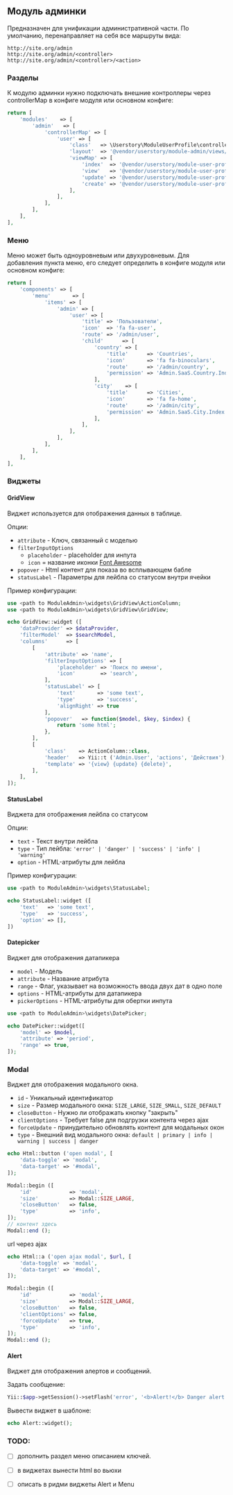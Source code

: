 ## Модуль админки

Предназначен для унификации административной части. По умолчанию, перенаправляет на себя все маршруты вида:
```
http://site.org/admin
http://site.org/admin/<controller>
http://site.org/admin/<controller>/<action>
```

### Разделы
К модулю админки нужно подключать внешние контроллеры через controllerMap в конфиге модуля или основном конфиге:
```php
return [
    'modules'    => [
        'admin'   => [
            'controllerMap' => [
                'user' => [
                    'class'   => \Userstory\ModuleUserProfile\controllers\UserController::class,
                    'layout'  => '@vendor/userstory/module-admin/views/layouts/main',
                    'viewMap' => [
                        'index'  => '@vendor/userstory/module-user-profile/views/user/index',
                        'view'   => '@vendor/userstory/module-user-profile/views/user/view',
                        'update' => '@vendor/userstory/module-user-profile/views/user/update',
                        'create' => '@vendor/userstory/module-user-profile/views/user/create',
                    ],
                ],
            ],
        ],
    ],
],
```

### Меню
Меню может быть одноуровневым или двухуровневым.
Для добавления пункта меню, его следует определить в конфиге модуля или основном конфиге:
```php
return [
    'components' => [
        'menu'       => [
            'items' => [
                'admin' => [
                    'user' => [
                        'title' => 'Пользователи',
                        'icon'  => 'fa fa-user',
                        'route' => '/admin/user',
                        'child'      => [
                            'country' => [
                                'title'      => 'Countries',
                                'icon'       => 'fa fa-binoculars',
                                'route'      => '/admin/country',
                                'permission' => 'Admin.SaaS.Country.Index',
                            ],
                            'city'    => [
                                'title'      => 'Cities',
                                'icon'       => 'fa fa-home',
                                'route'      => '/admin/city',
                                'permission' => 'Admin.SaaS.City.Index',
                            ],
                        ],
                    ],
                ],
            ],
        ],
    ],
],
```



### Виджеты

#### GridView

Виджет используется для отображения данных в таблице.

Опции:
* `attribute` - Ключ, связанный с моделью
* `filterInputOptions`
    * `placeholder` - placeholder для инпута
    * `icon` = название иконки [Font Awesome]
* `popover` - Html контент для показа во всплывающем бабле
* `statusLabel` - Параметры для лейбла со статусом внутри ячейки

Пример конфигурации:
```php
use <path to ModuleAdmin>\widgets\GridView\ActionColumn;
use <path to ModuleAdmin>\widgets\GridView\GridView;

echo GridView::widget ([
    'dataProvider' => $dataProvider,
    'filterModel'  => $searchModel,
    'columns'      => [
        [
            'attribute' => 'name',
            'filterInputOptions' => [
                'placeholder' => 'Поиск по имени',
                'icon'        => 'search',
            ],
            'statusLabel' => [
                'text'       => 'some text',
                'type'       => 'success',
                'alignRight' => true
            ],
            'popover'   => function($model, $key, $index) {
                return 'some html';
            },
        ],
        [
            'class'    => ActionColumn::class,
            'header'   => Yii::t ('Admin.User', 'actions', 'Действия'),
            'template' => '{view} {update} {delete}',
        ],
    ],
]);
```

#### StatusLabel

Виджета для отображения лейбла со статусом

Опции:
* `text` - Текст внутри лейбла
* `type` - Тип лейбла: `'error' | 'danger' | 'success' | 'info' | 'warning'`
* `option` - HTML-атрибуты для лейбла

Пример конфигурации:
```php
use <path to ModuleAdmin>\widgets\StatusLabel;

echo StatusLabel::widget ([
    'text'   => 'some text',
    'type'   => 'success',
    'option' => [],
])
```

#### Datepicker

Виджет для отображения датапикера

* `model` - Модель
* `attribute` - Название атрибута
* `range` - Флаг, указывает на возможность ввода двух дат в одно поле
* `options` - HTML-атрибуты для датапикера
* `pickerOptions` - HTML-атрибуты для обертки инпута

```php
use <path to ModuleAdmin>\widgets\DatePicker;

echo DatePicker::widget([
    'model' => $model,
    'attribute' => 'period',
    'range' => true,
]);
```

### Modal
Виджет для отображения модального окна.

* `id` - Уникальный идентификатор
* `size` - Размер модального окна: `SIZE_LARGE`, `SIZE_SMALL`, `SIZE_DEFAULT`
* `closeButton` - Нужно ли отображать кнопку "закрыть"
* `clientOptions` - Требует false для подгрузки контента через ajax
* `forceUpdate` - принудительно обновлять контент для модальных окон
* `type` - Внешний вид модального окна: `default | primary | info | warning | success | danger`

```php
echo Html::button ('open modal', [
    'data-toggle' => 'modal',
    'data-target' => '#modal',
]);

Modal::begin ([
    'id'            => 'modal',
    'size'          => Modal::SIZE_LARGE,
    'closeButton'   => false,
    'type'          => 'info',
]);
// контент здесь
Modal::end ();
```

url через ajax
```php
echo Html::a ('open ajax modal', $url, [
    'data-toggle' => 'modal',
    'data-target' => '#modal',
]);

Modal::begin ([
    'id'            => 'modal',
    'size'          => Modal::SIZE_LARGE,
    'closeButton'   => false,
    'clientOptions' => false,
    'forceUpdate'   => true,
    'type'          => 'info',
]);
Modal::end ();
```

#### Alert

Виджет для отображения алертов и сообщений.

Задать сообщение:
```php
Yii::$app->getSession()->setFlash('error', '<b>Alert!</b> Danger alert preview. This alert is dismissable.');
```

Вывести виджет в шаблоне:
```php
echo Alert::widget();
```

### TODO:
 - [ ] дополнить раздел меню описанием ключей.
 - [ ] в виджетах вынести html во вьюхи
 - [ ] описать в ридми виджеты Alert и Menu


[Font Awesome]: <http://fontawesome.io/icons/>
